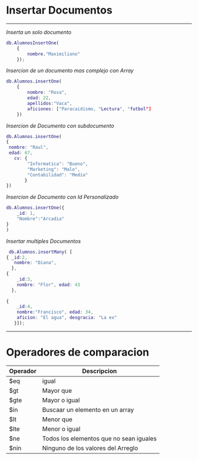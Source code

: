 # Insertar Documentos

--- 

_Inserta un solo documento_

``` m
db.AlumnosInsertOne(
    {
        nombre."Maximiliano"
    });
```
_Insercion de un documento mas complejo con Array_


```m
db.Alumnos.insertOne(
    {
        nombre: "Rosa",
        edad: 22,
        apellidos:"Vaca",
        aficiones: ["Paracaidismo, "Lectura", "futbol"]
    })
```

_Insercion de Documento con subdocumento_

```m
db.Alumnos.insertOne(
{
 nombre: "Raul",
 edad: 67,
   cv: {
        "Informatica": "Bueno",
        "Marketing": "Malo",
        "Contabilidad": "Medio"
       }
})
```

_Insercion de Documento con Id Personalizado_

```m
db.Alumnos.insertOne({
    _id: 1,
    "Nombre":"Arcadia"
}
)
```

_Insertar multiples Documentos_

```m
 db.Alumnos.insertMany( [ 
{ _id:2, 
   nombre: "Diana", 
  }, 
{ 
    _id:3, 
    nombre: "Flor", edad: 43 
  },
  
{ 
    _id:4, 
    nombre:"Francisco", edad: 34, 
    aficion: "El agua", desgracia: "La ex"
   }]);
```

---

# Operadores de comparacion

| Operador | Descripcion |
| -- | -- |
| $eq | igual |
| $gt | Mayor que |
| $gte | Mayor o igual |
| $in | Buscaar un elemento en un array |
| $lt | Menor que |
| $lte | Menor o igual |
| $ne | Todos los elementos que no sean iguales | 
| $nin | Ninguno de los valores del Arreglo |

